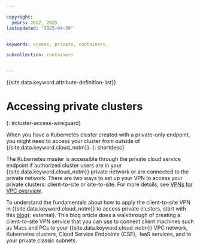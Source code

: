 ```yaml
---

copyright: 
  years: 2022, 2025
lastupdated: "2025-04-30"


keywords: access, private, containers,

subcollection: containers


---
```


{{site.data.keyword.attribute-definition-list}}






# Accessing private clusters
{: #cluster-access-wireguard}


When you have a Kubernetes cluster created with a private-only endpoint, you might need to access your cluster from outside of {{site.data.keyword.cloud_notm}}. 
{: shortdesc}

The Kubernetes master is accessible through the private cloud service endpoint if authorized cluster users are in your {{site.data.keyword.cloud_notm}} private network or are connected to the private network. There are two ways to set up your VPN to access your private clusters: client-to-site or site-to-site. For more details, see [VPNs for VPC overview](/docs/vpc?topic=vpc-vpn-overview). 

To understand the fundamentals about how to apply the client-to-site VPN in {{site.data.keyword.cloud_notm}} to access private clusters, start with this [blog](https://community.ibm.com/community/user/blogs/neela-shah/2023/11/17/on-the-go-client-to-site-vpc-vpn-to-the-rescue){: external}. This blog article does a walkthrough of creating a client-to-site VPN service that you can use to connect client machines such as Macs and PCs to your {{site.data.keyword.cloud_notm}} VPC network, Kubernetes clusters, Cloud Service Endpoints (CSE),  IaaS services, and to your private classic subnets.  
